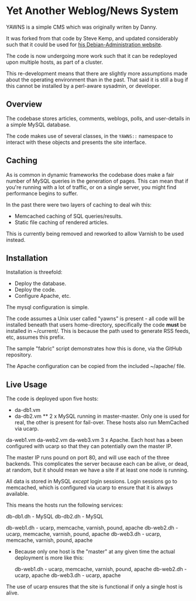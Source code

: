 
Yet Another Weblog/News System
==============================

YAWNS is a simple CMS which was originally writen by Danny.

It was forked from that code by Steve Kemp, and updated considerably
such that it could be used for [his Debian-Administration website](http://www.debian-administration.org/).

The code is now undergoing more work such that it can be redeployed upon
multiple hosts, as part of a cluster.

This re-development means that there are slightly more assumptions made
about the operating environment than in the past.  That said it is still
a bug if this cannot be installed by a perl-aware sysadmin, or developer.


Overview
--------

The codebase stores articles, comments, weblogs, polls, and user-details in
a simple MySQL database.

The code makes use of several classes, in the `YAWNS::` namespace to interact
with these objects and presents the site interface.


Caching
-------

As is common in dynamic frameworks the codebase does make a fair number of
MySQL queries in the generation of pages.  This can mean that if you're running
with a lot of traffic, or on a single server, you might find performance begins
to suffer.

In the past there were two layers of caching to deal wih this:

* Memcached caching of SQL queries/results.
* Static file caching of rendered articles.

This is currently being removed and reworked to allow Varnish to be used instead.


Installation
------------

Installation is threefold:

* Deploy the database.
* Deploy the code.
* Configure Apache, etc.

The mysql configuration is simple.

The code assumes a Unix user called "yawns" is present - all code will be
installed beneath that users home-directory, specifically the code
**must** be installed in ~/current/.  This is because the path used to
generate RSS feeds, etc, assumes this prefix.

The sample "fabric" script demonstrates how this is done, via the GitHub
repository.

The Apache configuration can be copied from the included ~/apache/ file.



Live Usage
----------

The code is deployed upon five hosts:

* da-db1.vm
*  da-db2.vm
** 2 x MySQL running in master-master.  Only one is used for real, the other is present for fail-over.  These hosts also run MemCached via ucarp.


da-web1.vm
da-web2.vm
da-web3.vm
 3 x Apache.
 Each host has a been configured with ucarp so that they can potentially
 own the master IP.

 The master IP runs pound on port 80, and will use each of the three backends.
 This complicates the server because each can be alive, or dead, at random, but
 it should mean we have a site if at least one node is running.


All data is stored in MySQL *except* login sessions.  Login sessions go
to memcached, which is configured via ucarp to ensure that it is always
available.


This means the hosts run the following services:

db-db1.dh - MySQL
db-db2.dh - MySQL

db-web1.dh - ucarp, memcache, varnish, pound, apache
db-web2.dh - ucarp, memcache, varnish, pound, apache
db-web3.dh - ucarp, memcache, varnish, pound, apache
 - Because only one host is the "master" at any given time the actual
   deployment is more like this:

    db-web1.dh - ucarp, memcache, varnish, pound, apache
    db-web2.dh - ucarp, apache
    db-web3.dh - ucarp, apache

The use of ucarp ensures that the site is functional if only a single
host is alive.

